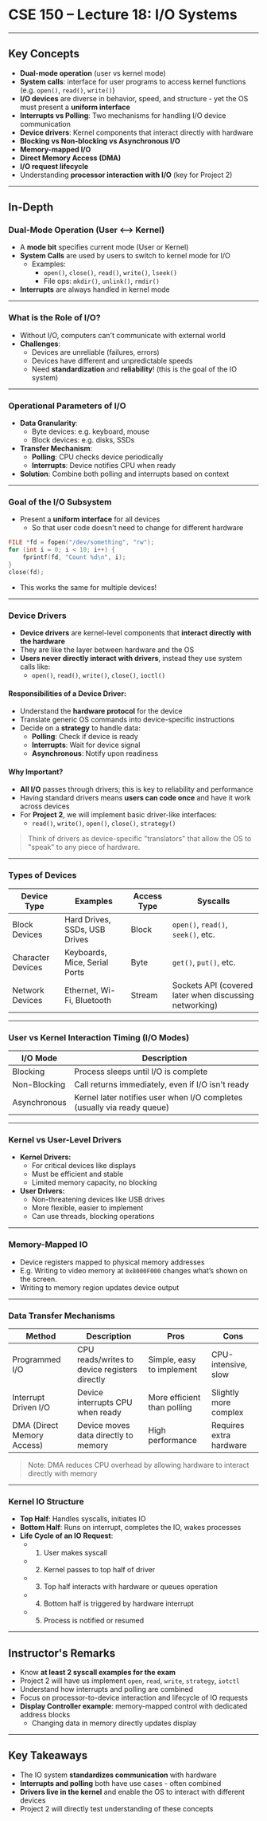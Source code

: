 # CSE 150 – Lecture 18: I/O Systems

---

## Key Concepts

- **Dual-mode operation** (user vs kernel mode)
- **System calls**: interface for user programs to access kernel functions (e.g. `open()`, `read()`, `write()`)
- **I/O devices** are diverse in behavior, speed, and structure - yet the OS must present a **uniform interface**
- **Interrupts vs Polling**: Two mechanisms for handling I/O device communication
- **Device drivers**: Kernel components that interact directly with hardware
- **Blocking vs Non-blocking vs Asynchronous I/O**
- **Memory-mapped I/O**
- **Direct Memory Access (DMA)**
- **I/O request lifecycle**
- Understanding **processor interaction with I/O** (key for Project 2)

---

## In-Depth

### Dual-Mode Operation (User <--> Kernel)
- A **mode bit** specifies current mode (User or Kernel)
- **System Calls** are used by users to switch to kernel mode for I/O
  - Examples:
    - `open()`, `close()`, `read()`, `write()`, `lseek()`
    - File ops: `mkdir()`, `unlink()`, `rmdir()`
- **Interrupts** are always handled in kernel mode

---

### What is the Role of I/O?
- Without I/O, computers can't communicate with external world
- **Challenges**:
  - Devices are unreliable (failures, errors)
  - Devices have different and unpredictable speeds
  - Need **standardization** and **reliability**! (this is the goal of the IO system)

---

### Operational Parameters of I/O
- **Data Granularity**:
  - Byte devices: e.g. keyboard, mouse
  - Block devices: e.g. disks, SSDs
- **Transfer Mechanism**:
  - **Polling**: CPU checks device periodically
  - **Interrupts**: Device notifies CPU when ready
- **Solution**: Combine both polling and interrupts based on context

---

### Goal of the I/O Subsystem
- Present a **uniform interface** for all devices
  - So that user code doesn't need to change for different hardware

```c
FILE *fd = fopen("/dev/something", "rw");
for (int i = 0; i < 10; i++) {
    fprintf(fd, "Count %d\n", i);
}
close(fd);
```
- This works the same for multiple devices!

---

### Device Drivers

- **Device drivers** are kernel-level components that **interact directly with the hardware**
- They are like the layer between hardware and the OS
- **Users never directly interact with drivers**, instead they use system calls like:
  - `open()`, `read()`, `write()`, `close()`, `ioctl()`

#### Responsibilities of a Device Driver:
- Understand the **hardware protocol** for the device
- Translate generic OS commands into device-specific instructions
- Decide on a **strategy** to handle data:
  - **Polling**: Check if device is ready
  - **Interrupts**: Wait for device signal
  - **Asynchronous**: Notify upon readiness

#### Why Important?
- **All I/O** passes through drivers; this is key to reliability and performance
- Having standard drivers means **users can code once** and have it work across devices
- For **Project 2**, we will implement basic driver-like interfaces:
  - `read()`, `write()`, `open()`, `close()`, `strategy()`

> Think of drivers as device-specific "translators" that allow the OS to "speak" to any piece of hardware.


---

### Types of Devices

| Device Type        | Examples                          | Access Type | Syscalls                         |
|--------------------|-----------------------------------|-------------|----------------------------------|
| Block Devices       | Hard Drives, SSDs, USB Drives     | Block       | `open()`, `read()`, `seek()`, etc. |
| Character Devices   | Keyboards, Mice, Serial Ports     | Byte        | `get()`, `put()`, etc.           |
| Network Devices     | Ethernet, Wi-Fi, Bluetooth        | Stream      | Sockets API (covered later when discussing networking)                      |



---

### User vs Kernel Interaction Timing (I/O Modes)

| I/O Mode         | Description                                                       |
|------------------|-------------------------------------------------------------------|
| Blocking         | Process sleeps until I/O is complete                              |
| Non-Blocking     | Call returns immediately, even if I/O isn't ready                 |
| Asynchronous     | Kernel later notifies user when I/O completes (usually via ready queue) |


--- 

### Kernel vs User-Level Drivers
- **Kernel Drivers:**
    - For critical devices like displays
    - Must be efficient and stable
    - Limited memory capacity, no blocking
- **User Drivers:**
    - Non-threatening devices like USB drives
    - More flexible, easier to implement
    - Can use threads, blocking operations

---

### Memory-Mapped IO
- Device registers mapped to physical memory addresses
- E.g. Writing to video memory at `0x8000F000` changes what’s shown on the screen.
- Writing to memory region updates device output

---

### Data Transfer Mechanisms

| Method              | Description                                      | Pros                  | Cons                    |
|---------------------|--------------------------------------------------|------------------------|-------------------------|
| Programmed I/O      | CPU reads/writes to device registers directly    | Simple, easy to implement | CPU-intensive, slow     |
| Interrupt Driven I/O| Device interrupts CPU when ready                 | More efficient than polling | Slightly more complex   |
| DMA (Direct Memory Access) | Device moves data directly to memory         | High performance       | Requires extra hardware |

> Note: DMA reduces CPU overhead by allowing hardware to interact directly with memory

---

### Kernel IO Structure
- **Top Half**: Handles syscalls, initiates IO
- **Bottom Half**: Runs on interrupt, completes the IO, wakes processes
- **Life Cycle of an IO Request**:
    - 1. User makes syscall
    - 2. Kernel passes to top half of driver
    - 3. Top half interacts with hardware or queues operation
    - 4. Bottom half is triggered by hardware interrupt
    - 5. Process is notified or resumed

---

## Instructor's Remarks
- Know **at least 2 syscall examples for the exam**
- Project 2 will have us implement `open`, `read`, `write`, `strategy`, `iotctl`
- Understand how interrupts and polling are combined
- Focus on processor-to-device interaction and lifecycle of IO requests
- **Display Controller example**: memory-mapped control with dedicated address blocks
    - Changing data in memory directly updates display

---

## Key Takeaways
- The IO system **standardizes communication** with hardware
- **Interrupts and polling** both have use cases - often combined
- **Drivers live in the kernel** and enable the OS to interact with different devices
- Project 2 will directly test understanding of these concepts